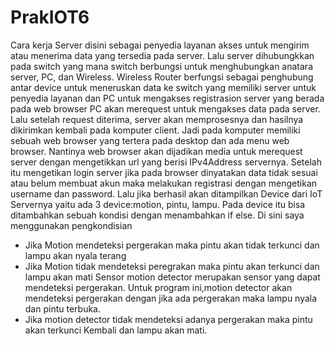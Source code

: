 # PrakIOT6

Cara kerja Server disini sebagai penyedia layanan akses untuk mengirim atau menerima data yang tersedia pada server. Lalu server dihubungkkan pada switch yang mana switch berbungsi untuk menghubungkan anatara server, PC, dan Wireless. Wireless Router berfungsi sebagai penghubung antar device untuk meneruskan data ke switch yang memiliki server untuk penyedia layanan dan PC untuk mengakses registrasion server yang berada pada web browser PC akan merequest untuk mengakses data pada server. Lalu setelah request diterima, server akan memprosesnya dan hasilnya dikirimkan kembali pada komputer client. Jadi pada komputer memiliki sebuah web browser yang tertera pada desktop dan ada menu web browser. Nantinya web browser akan dijadikan media untuk merequest server dengan mengetikkan url yang berisi IPv4Address servernya. Setelah itu mengetikan login server jika pada browser dinyatakan data tidak sesuai atau belum membuat akun maka melakukan registrasi dengan mengetikan username dan password. Lalu jika berhasil akan ditampilkan Device dari IoT Servernya yaitu ada 3 device:motion, pintu, lampu. Pada device itu bisa ditambahkan sebuah kondisi dengan menambahkan if else. Di sini saya menggunakan pengkondisian
- Jika Motion mendeteksi pergerakan maka pintu akan tidak terkunci dan lampu akan nyala terang
- Jika Motion tidak mendeteksi peregrakan maka pintu akan terkunci dan lampu akan mati Sensor motion detector merupakan sensor yang dapat mendeteksi pergerakan. Untuk program       ini,motion detector   akan mendeteksi pergerakan dengan jika ada pergerakan maka lampu nyala dan pintu terbuka. 
- Jika motion detector tidak mendeteksi adanya pergerakan maka pintu akan terkunci Kembali dan lampu akan mati.
